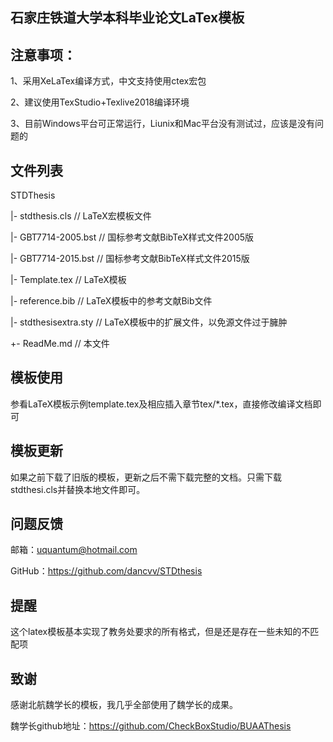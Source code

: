## 石家庄铁道大学本科毕业论文LaTex模板


## 注意事项：
1、采用XeLaTex编译方式，中文支持使用ctex宏包

2、建议使用TexStudio+Texlive2018编译环境

3、目前Windows平台可正常运行，Liunix和Mac平台没有测试过，应该是没有问题的

## 文件列表
STDThesis

 |- stdthesis.cls         // LaTeX宏模板文件

 |- GBT7714-2005.bst      // 国标参考文献BibTeX样式文件2005版

 |- GBT7714-2015.bst      // 国标参考文献BibTeX样式文件2015版

 |- Template.tex          // LaTeX模板

 |- reference.bib         // LaTeX模板中的参考文献Bib文件

 |- stdthesisextra.sty   // LaTeX模板中的扩展文件，以免源文件过于臃肿
 
 +- ReadMe.md             // 本文件

## 模板使用
 参看LaTeX模板示例template.tex及相应插入章节tex/*.tex，直接修改编译文档即可

## 模板更新
 如果之前下载了旧版的模板，更新之后不需下载完整的文档。只需下载stdthesi.cls并替换本地文件即可。

## 问题反馈
邮箱：uquantum@hotmail.com

GitHub：https://github.com/dancvv/STDthesis

## 提醒
这个latex模板基本实现了教务处要求的所有格式，但是还是存在一些未知的不匹配项
## 致谢
感谢北航魏学长的模板，我几乎全部使用了魏学长的成果。

魏学长github地址：https://github.com/CheckBoxStudio/BUAAThesis
